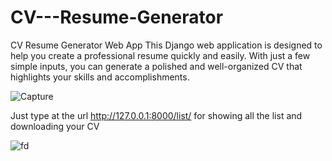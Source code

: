 # CV---Resume-Generator

CV Resume Generator Web App
This Django web application is designed to help you create a professional resume quickly and easily. With just a few simple inputs, you can generate a polished and well-organized CV that highlights your skills and accomplishments.




![Capture](https://user-images.githubusercontent.com/112087807/233863902-237aa7eb-4385-4c67-b9aa-3360d77689e7.PNG)

Just type at the url http://127.0.0.1:8000/list/ for showing all the list and downloading your CV

![fd](https://user-images.githubusercontent.com/112087807/233863966-16905520-f769-49e2-b168-9238b673b1bb.PNG)

